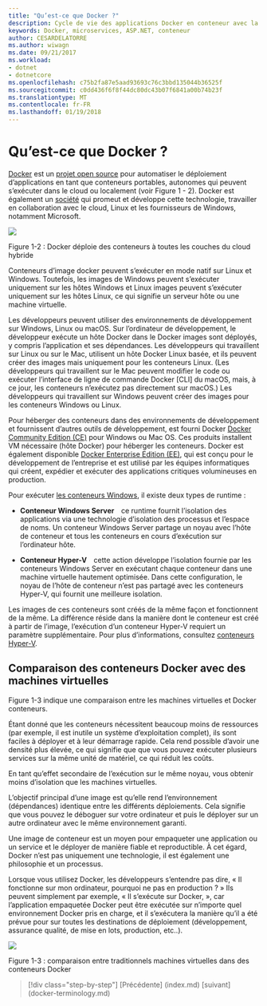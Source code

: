 ```yaml
---
title: "Qu’est-ce que Docker ?"
description: Cycle de vie des applications Docker en conteneur avec la plateforme et les outils Microsoft
keywords: Docker, microservices, ASP.NET, conteneur
author: CESARDELATORRE
ms.author: wiwagn
ms.date: 09/21/2017
ms.workload:
- dotnet
- dotnetcore
ms.openlocfilehash: c75b2fa87e5aad93693c76c3bbd135044b36525f
ms.sourcegitcommit: c0dd436f6f8f44dc80dc43b07f6841a00b74b23f
ms.translationtype: MT
ms.contentlocale: fr-FR
ms.lasthandoff: 01/19/2018
---
```

# <a name="what-is-docker"></a>Qu’est-ce que Docker ?

[Docker](https://www.docker.com/) est un [projet open source](https://github.com/docker/docker) pour automatiser le déploiement d’applications en tant que conteneurs portables, autonomes qui peuvent s’exécuter dans le cloud ou localement (voir Figure 1 - 2). Docker est également un [société](https://www.docker.com/) qui promeut et développe cette technologie, travailler en collaboration avec le cloud, Linux et les fournisseurs de Windows, notamment Microsoft.

![](./media/image2.png)

Figure 1-2 : Docker déploie des conteneurs à toutes les couches du cloud hybride

Conteneurs d’image docker peuvent s’exécuter en mode natif sur Linux et Windows. Toutefois, les images de Windows peuvent s’exécuter uniquement sur les hôtes Windows et Linux images peuvent s’exécuter uniquement sur les hôtes Linux, ce qui signifie un serveur hôte ou une machine virtuelle.

Les développeurs peuvent utiliser des environnements de développement sur Windows, Linux ou macOS. Sur l’ordinateur de développement, le développeur exécute un hôte Docker dans le Docker images sont déployés, y compris l’application et ses dépendances. Les développeurs qui travaillent sur Linux ou sur le Mac, utilisent un hôte Docker Linux basée, et ils peuvent créer des images mais uniquement pour les conteneurs Linux. (Les développeurs qui travaillent sur le Mac peuvent modifier le code ou exécuter l’interface de ligne de commande Docker \[CLI\] du macOS, mais, à ce jour, les conteneurs n’exécutez pas directement sur macOS.) Les développeurs qui travaillent sur Windows peuvent créer des images pour les conteneurs Windows ou Linux.

Pour héberger des conteneurs dans des environnements de développement et fournissent d’autres outils de développement, est fourni Docker [Docker Community Edition (CE)](https://www.docker.com/community-edition) pour Windows ou Mac OS. Ces produits installent VM nécessaire (hôte Docker) pour héberger les conteneurs. Docker est également disponible [Docker Enterprise Edition (EE)](https://www.docker.com/enterprise-edition), qui est conçu pour le développement de l’entreprise et est utilisé par les équipes informatiques qui créent, expédier et exécuter des applications critiques volumineuses en production.

Pour exécuter [les conteneurs Windows](https://msdn.microsoft.com/virtualization/windowscontainers/about/about_overview), il existe deux types de runtime :

-   **Conteneur Windows Server** ce runtime fournit l’isolation des applications via une technologie d’isolation des processus et l’espace de noms. Un conteneur Windows Server partage un noyau avec l’hôte de conteneur et tous les conteneurs en cours d’exécution sur l’ordinateur hôte.

-   **Conteneur Hyper-V** cette action développe l’isolation fournie par les conteneurs Windows Server en exécutant chaque conteneur dans une machine virtuelle hautement optimisée. Dans cette configuration, le noyau de l’hôte de conteneur n’est pas partagé avec les conteneurs Hyper-V, qui fournit une meilleure isolation.

Les images de ces conteneurs sont créés de la même façon et fonctionnent de la même. La différence réside dans la manière dont le conteneur est créé à partir de l’image, l’exécution d’un conteneur Hyper-V requiert un paramètre supplémentaire. Pour plus d’informations, consultez [conteneurs Hyper-V](https://msdn.microsoft.com/virtualization/windowscontainers/about/about_overview).

## <a name="comparing-docker-containers-with-vms"></a>Comparaison des conteneurs Docker avec des machines virtuelles

Figure 1-3 indique une comparaison entre les machines virtuelles et Docker conteneurs.

Étant donné que les conteneurs nécessitent beaucoup moins de ressources (par exemple, il est inutile un système d’exploitation complet), ils sont faciles à déployer et à leur démarrage rapide. Cela rend possible d’avoir une densité plus élevée, ce qui signifie que que vous pouvez exécuter plusieurs services sur la même unité de matériel, ce qui réduit les coûts.

En tant qu’effet secondaire de l’exécution sur le même noyau, vous obtenir moins d’isolation que les machines virtuelles.

L’objectif principal d’une image est qu’elle rend l’environnement (dépendances) identique entre les différents déploiements. Cela signifie que vous pouvez le déboguer sur votre ordinateur et puis le déployer sur un autre ordinateur avec le même environnement garanti.

Une image de conteneur est un moyen pour empaqueter une application ou un service et le déployer de manière fiable et reproductible. À cet égard, Docker n’est pas uniquement une technologie, il est également une philosophie et un processus.

Lorsque vous utilisez Docker, les développeurs s’entendre pas dire, « Il fonctionne sur mon ordinateur, pourquoi ne pas en production ? » Ils peuvent simplement par exemple, « Il s’exécute sur Docker, », car l’application empaquetée Docker peut être exécutée sur n’importe quel environnement Docker pris en charge, et il s’exécutera la manière qu’il a été prévue pour sur toutes les destinations de déploiement (développement, assurance qualité, de mise en lots, production, etc..).

![](./media/image3.png)

Figure 1-3 : comparaison entre traditionnels machines virtuelles dans des conteneurs Docker


>[!div class="step-by-step"]
[Précédente] (index.md) [suivant] (docker-terminology.md)
